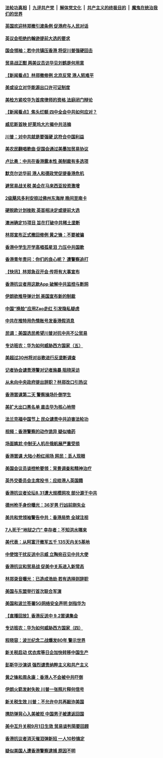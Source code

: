 ####  [法轮功真相](../../../../basic/blob/master/README.md?t=09050313) &nbsp;|&nbsp; [九评共产党](../../../../9ping.md/blob/master/README.md?t=09050313) &nbsp;|&nbsp; [解体党文化](../../../../jtdwh.md/blob/master/README.md?t=09050313)  &nbsp;|&nbsp; [共产主义的终极目的](../../../../gczydzjmd.md/blob/master/README.md?t=09050313) &nbsp;|&nbsp; [魔鬼在统治我们的世界](../../../../mgztzwmdsj.md/blob/master/README.md?t=09050313) 

#### [英国欢迎林郑撤引渡条例 促港府与人民对话](../pages/nsc418/n11499845.md?t=09050313) 

#### [英议会拒绝约翰逊提前大选的要求](../pages/nsc418/n11499632.md?t=09050313) 

#### [国会领袖：若中共镇压香港 将促川普强硬回击](../pages/nsc418/n11499397.md?t=09050313) 

#### [贸易战正酣 两美议员访华见刘鹤是何用意](../pages/nsc418/n11499741.md?t=09050313) 

#### [【新闻看点】林郑撤修例 北京反常 港人怒难平](../pages/nsc418/n11499456.md?t=09050313) 

#### [美或设立对华能源出口许可证制度](../pages/nsc418/n11499607.md?t=09050313) 

#### [美检方紧咬华为首席律师的资格 法庭闭门辩论](../pages/nsc418/n11499361.md?t=09050313) 

#### [【新闻看点】焦头烂额 四中全会中共如何应对？](../pages/nsc418/n11499393.md?t=09050313) 

#### [威尼斯首映 好莱坞大片揭中共活摘](../pages/nsc418/n11497103.md?t=09050313) 

#### [川普：对中共就是要强硬 这符合中国利益](../pages/nsc418/n11499376.md?t=09050313) 

#### [美农民翻唱歌曲 促国会通过美墨加贸易协议](../pages/nsc418/n11499069.md?t=09050313) 

#### [卢比奥：中共在香港露本性 美制裁有多选项](../pages/nsc418/n11499090.md?t=09050313) 

#### [默克尔访华前 港人和德政党促提香港危机](../pages/nsc418/n11499037.md?t=09050313) 

#### [避贸易战关税 美企在马来西亚投资激增](../pages/nsc418/n11498912.md?t=09050313) 

#### [2级飓风多利安掠过佛州东海岸 晚间至南卡](../pages/nsc418/n11498976.md?t=09050313) 

#### [硬脱欧计划挫败 英首相决定或提前大选](../pages/nsc418/n11498992.md?t=09050313) 

#### [澳洲确定15项目 旨在打破中共稀土垄断](../pages/nsc418/n11498449.md?t=09050313) 

#### [林郑宣布正式撤回修例 黄之锋：不要被骗](../pages/nsc418/n11498649.md?t=09050313) 

#### [香港中学生开学高唱孤星泪 力压中共国歌](../pages/nsc418/n11498453.md?t=09050313) 

#### [香港青年责问：你们的良心呢？ 遭警察追打](../pages/nsc418/n11498343.md?t=09050313) 

#### [【快讯】林郑急召开会 传将有大事宣布](../pages/nsc418/n11498253.md?t=09050313) 

#### [香港抗议者用这款App 破解中共监控与断网](../pages/nsc418/n11497915.md?t=09050313) 

#### [伊朗欲推导弹计划 美国宣布新的制裁](../pages/nsc418/n11497219.md?t=09050313) 

#### [中国“换脸”应用Zao走红 引发隐私疑虑](../pages/nsc418/n11497194.md?t=09050313) 

#### [中共在推特用色情账号发香港假消息](../pages/nsc418/n11497128.md?t=09050313) 

#### [民调：美国选民希望川普对抗中共不公贸易](../pages/nsc418/n11497185.md?t=09050313) 

#### [专访班农：华为如何威胁西方国家（五）](../pages/nsc418/n11497102.md?t=09050313) 

#### [美超过30州将对谷歌进行反垄断调查](../pages/nsc418/n11496865.md?t=09050313) 

#### [记者协会谴责港警对记者施暴 阻挠采访](../pages/nsc418/n11496893.md?t=09050313) 

#### [从未向中央政府提出辞职？林郑改口引热议](../pages/nsc418/n11496660.md?t=09050313) 

#### [香港罢课第二天 警察操场扑倒学生](../pages/nsc418/n11496225.md?t=09050313) 

#### [美扩大出口黑名单 直击华为核心地带](../pages/nsc418/n11469002.md?t=09050313) 

#### [法兰克福中国节上 民众谴责中共迫害法轮功](../pages/nsc418/n11492087.md?t=09050313) 

#### [视频：香港警察的动作诡异 疑似嗑药](../pages/nsc418/n11495956.md?t=09050313) 

#### [场面尴尬 中制无人机在俄航展严重受损](../pages/nsc418/n11495777.md?t=09050313) 

#### [香港罢课 大陆小粉红闹场 网民：丢人现眼](../pages/nsc418/n11495463.md?t=09050313) 

#### [美国会议员谈控枪要领：背景调查和精神治疗](../pages/nsc418/n11495067.md?t=09050313) 

#### [英外交委员会主席投书：应给港人英国籍](../pages/nsc418/n11494592.md?t=09050313) 

#### [香港抗议者论坛8.31遭大规模网攻 部分源于中共](../pages/nsc418/n11494734.md?t=09050313) 

#### [德州枪手身份曝光：36岁男 行凶前刚失业](../pages/nsc418/n11494769.md?t=09050313) 

#### [美共和党领袖警告中共：香港局势 全球注视](../pages/nsc418/n11494644.md?t=09050313) 

#### [7人死于“地狱之门” 幸存者：不知洪水哪来](../pages/nsc418/n11494609.md?t=09050313) 

#### [美代表：从阿富汗撤军五千 135天内关5基地](../pages/nsc418/n11494215.md?t=09050313) 

#### [中使馆干扰反送中示威 立陶宛召见中共大使](../pages/nsc418/n11494482.md?t=09050313) 

#### [香港抗议和贸易战 促美中关系进入新常态](../pages/nsc418/n11494180.md?t=09050313) 

#### [林郑录音曝光：已造成浩劫 若有选择则辞职](../pages/nsc418/n11494272.md?t=09050313) 

#### [美国与东盟举行首次联合军演](../pages/nsc418/n11494005.md?t=09050313) 

#### [美国和波兰签署5G网络安全声明 剑指华为](../pages/nsc418/n11494094.md?t=09050313) 

#### [【直播回放】香港反送中 9.2罢课集会](../pages/nsc418/n11492004.md?t=09050313) 

#### [专访班农：华为如何威胁西方国家（四）](../pages/nsc418/n11492276.md?t=09050313) 

#### [程晓容：波兰纪念二战爆发80年 警示世界](../pages/nsc418/n11492975.md?t=09050313) 

#### [新关税启动 优衣库等日企加快转移中国生产](../pages/nsc418/n11492817.md?t=09050313) 

#### [彭斯华沙演讲 强烈谴责纳粹主义和共产主义](../pages/nsc418/n11492441.md?t=09050313) 

#### [黄之锋和周永康：香港人不会被中共吓倒](../pages/nsc418/n11492261.md?t=09050313) 

#### [伊朗火箭发射失败 川普一张照片释何信号](../pages/nsc418/n11492188.md?t=09050313) 

#### [新关税生效 川普：不允许中共再敲诈美国](../pages/nsc418/n11492184.md?t=09050313) 

#### [携防弹背心入美被拒 中国男子被遣返回国](../pages/nsc418/n11492038.md?t=09050313) 

#### [美中互升关税9月1日生效 贸易谈判简要回顾](../pages/nsc418/n11491695.md?t=09050313) 

#### [香港抗议者消灭催泪弹新招 一人10秒搞定](../pages/nsc418/n11491556.md?t=09050313) 

#### [疑似美国人遭香港警察逮捕 原因不明](../pages/nsc418/n11491494.md?t=09050313) 

